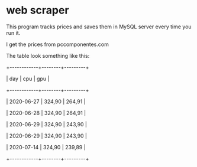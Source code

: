 # web scraper

This program tracks prices and saves them in MySQL server every time you run it.

I get the prices from pccomponentes.com

The table look something like this:

+------------+--------+---------+

| day        | cpu    | gpu     |

+------------+--------+---------+

| 2020-06-27 | 324,90 | 264,91  |

| 2020-06-28 | 324,90 | 264,91  |

| 2020-06-29 | 324,90 | 243,90  |

| 2020-06-29 | 324,90 | 243,90  |

| 2020-07-14 | 324,90 | 239,89  |

+------------+--------+---------+
